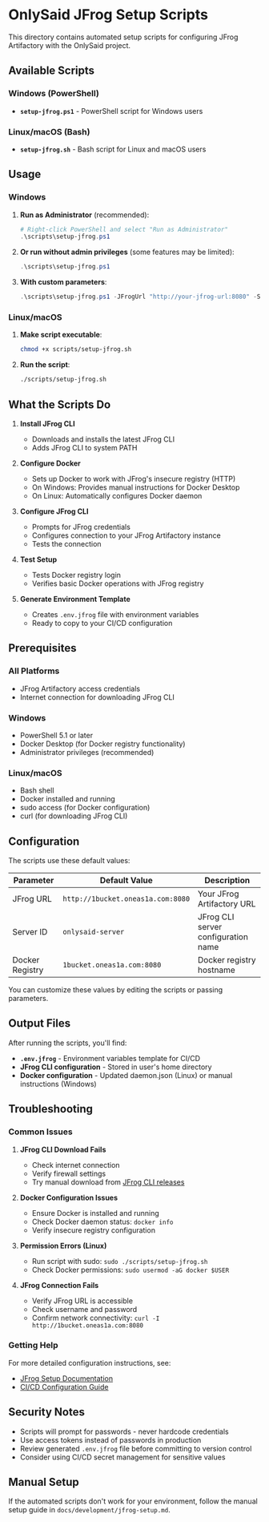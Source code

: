 # OnlySaid JFrog Setup Scripts

This directory contains automated setup scripts for configuring JFrog Artifactory with the OnlySaid project.

## Available Scripts

### Windows (PowerShell)
- **`setup-jfrog.ps1`** - PowerShell script for Windows users

### Linux/macOS (Bash)
- **`setup-jfrog.sh`** - Bash script for Linux and macOS users

## Usage

### Windows

1. **Run as Administrator** (recommended):
   ```powershell
   # Right-click PowerShell and select "Run as Administrator"
   .\scripts\setup-jfrog.ps1
   ```

2. **Or run without admin privileges** (some features may be limited):
   ```powershell
   .\scripts\setup-jfrog.ps1
   ```

3. **With custom parameters**:
   ```powershell
   .\scripts\setup-jfrog.ps1 -JFrogUrl "http://your-jfrog-url:8080" -ServerId "custom-server"
   ```

### Linux/macOS

1. **Make script executable**:
   ```bash
   chmod +x scripts/setup-jfrog.sh
   ```

2. **Run the script**:
   ```bash
   ./scripts/setup-jfrog.sh
   ```

## What the Scripts Do

1. **Install JFrog CLI**
   - Downloads and installs the latest JFrog CLI
   - Adds JFrog CLI to system PATH

2. **Configure Docker**
   - Sets up Docker to work with JFrog's insecure registry (HTTP)
   - On Windows: Provides manual instructions for Docker Desktop
   - On Linux: Automatically configures Docker daemon

3. **Configure JFrog CLI**
   - Prompts for JFrog credentials
   - Configures connection to your JFrog Artifactory instance
   - Tests the connection

4. **Test Setup**
   - Tests Docker registry login
   - Verifies basic Docker operations with JFrog registry

5. **Generate Environment Template**
   - Creates `.env.jfrog` file with environment variables
   - Ready to copy to your CI/CD configuration

## Prerequisites

### All Platforms
- JFrog Artifactory access credentials
- Internet connection for downloading JFrog CLI

### Windows
- PowerShell 5.1 or later
- Docker Desktop (for Docker registry functionality)
- Administrator privileges (recommended)

### Linux/macOS
- Bash shell
- Docker installed and running
- sudo access (for Docker configuration)
- curl (for downloading JFrog CLI)

## Configuration

The scripts use these default values:

| Parameter | Default Value | Description |
|-----------|---------------|-------------|
| JFrog URL | `http://1bucket.oneas1a.com:8080` | Your JFrog Artifactory URL |
| Server ID | `onlysaid-server` | JFrog CLI server configuration name |
| Docker Registry | `1bucket.oneas1a.com:8080` | Docker registry hostname |

You can customize these values by editing the scripts or passing parameters.

## Output Files

After running the scripts, you'll find:

- **`.env.jfrog`** - Environment variables template for CI/CD
- **JFrog CLI configuration** - Stored in user's home directory
- **Docker configuration** - Updated daemon.json (Linux) or manual instructions (Windows)

## Troubleshooting

### Common Issues

1. **JFrog CLI Download Fails**
   - Check internet connection
   - Verify firewall settings
   - Try manual download from [JFrog CLI releases](https://releases.jfrog.io/artifactory/jfrog-cli/v2/)

2. **Docker Configuration Issues**
   - Ensure Docker is installed and running
   - Check Docker daemon status: `docker info`
   - Verify insecure registry configuration

3. **Permission Errors (Linux)**
   - Run script with sudo: `sudo ./scripts/setup-jfrog.sh`
   - Check Docker permissions: `sudo usermod -aG docker $USER`

4. **JFrog Connection Fails**
   - Verify JFrog URL is accessible
   - Check username and password
   - Confirm network connectivity: `curl -I http://1bucket.oneas1a.com:8080`

### Getting Help

For more detailed configuration instructions, see:
- [JFrog Setup Documentation](../docs/development/jfrog-setup.md)
- [CI/CD Configuration Guide](../docs/development/ci-cd.md)

## Security Notes

- Scripts will prompt for passwords - never hardcode credentials
- Use access tokens instead of passwords in production
- Review generated `.env.jfrog` file before committing to version control
- Consider using CI/CD secret management for sensitive values

## Manual Setup

If the automated scripts don't work for your environment, follow the manual setup guide in `docs/development/jfrog-setup.md`. 
